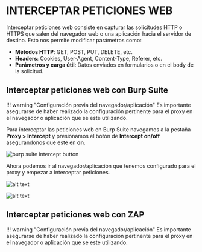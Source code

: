# INTERCEPTAR PETICIONES WEB

Interceptar peticiones web consiste en capturar las solicitudes HTTP o HTTPS que salen del navegador web o una aplicación hacia el servidor de destino. Esto nos permite modificar parámetros como:

* **Métodos HTTP**: GET, POST, PUT, DELETE, etc.
* **Headers**: Cookies, User-Agent, Content-Type, Referer, etc.
* **Parámetros y carga útil**: Datos enviados en formularios o en el body de la solicitud.

## Interceptar peticiones web con Burp Suite
!!! warning "Configuración previa del navegador/aplicación"
    Es importante asegurarse de haber realizado la configuración pertinente para el proxy en el navegador o aplicación que se este utilizando.

Para interceptar las peticiones web en Burp Suite navegamos a la pestaña **Proxy > Intercept** y presionamos el botón de **Intercept on/off** asegurandonos que este en **on**.

![burp suite intercept button](image.png)

Ahora podemos ir al navegador/aplicación que tenemos configurado para el proxy y empezar a interceptar peticiones.

![alt text](image-2.png)

![alt text](image-1.png)


## Interceptar peticiones web con ZAP
!!! warning "Configuración previa del navegador/aplicación"
    Es importante asegurarse de haber realizado la configuración pertinente para el proxy en el navegador o aplicación que se este utilizando.
